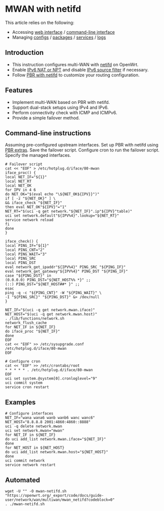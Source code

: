 # MWAN with netifd

This article relies on the following:

- Accessing [web interface](/docs/guide-quick-start/walkthrough_login "docs:guide-quick-start:walkthrough_login") / [command-line interface](/docs/guide-quick-start/sshadministration "docs:guide-quick-start:sshadministration")
- Managing [configs](/docs/guide-user/base-system/uci "docs:guide-user:base-system:uci") / [packages](/docs/guide-user/additional-software/managing_packages "docs:guide-user:additional-software:managing_packages") / [services](/docs/guide-user/base-system/managing_services "docs:guide-user:base-system:managing_services") / [logs](/docs/guide-user/base-system/log.essentials "docs:guide-user:base-system:log.essentials")

## Introduction

- This instruction configures multi-WAN with [netifd](/docs/techref/netifd "docs:techref:netifd") on OpenWrt.
- Enable [IPv6 NAT or NPT](/docs/guide-user/firewall/fw3_configurations/fw3_nat#ipv6_nat "docs:guide-user:firewall:fw3_configurations:fw3_nat") and disable [IPv6 source filter](/docs/guide-user/network/ipv6/ipv6_extras#disabling_ipv6_source_filter "docs:guide-user:network:ipv6:ipv6_extras") if necessary.
- Follow [PBR with netifd](/docs/guide-user/network/routing/pbr_netifd "docs:guide-user:network:routing:pbr_netifd") to customize your routing configuration.

## Features

- Implement multi-WAN based on PBR with netifd.
- Support dual-stack setups using IPv4 and IPv6.
- Perform connectivity check with ICMP and ICMPv6.
- Provide a simple failover method.

## Command-line instructions

Assuming pre-configured upstream interfaces. Set up PBR with netifd using [PBR extras](/docs/guide-user/advanced/pbr_extras "docs:guide-user:advanced:pbr_extras"). Save the failover script. Configure cron to run the failover script. Specify the managed interfaces.

```
# Failover script
cat << "EOF" > /etc/hotplug.d/iface/80-mwan
iface_proc() {
local NET_IF="${1}"
local NET_RT
local NET_OK
for IPV in 4 6
do NET_OK="$(eval echo "\${NET_OK${IPV}}")"
if [ -z "${NET_OK}" ] \
&& iface_check "${NET_IF}"
then eval NET_OK"${IPV}"="1"
NET_RT="$(uci -q get network."${NET_IF}".ip"${IPV}"table)"
uci set network.default"${IPV%4}".lookup="${NET_RT}"
service network reload
fi
done
}
 
iface_check() {
local PING_IF="${1}"
local PING_CNT="2"
local PING_WAIT="3"
local PING_SRC
local PING_DST
eval network_get_ipaddr"${IPV%4}" PING_SRC "${PING_IF}"
eval network_get_gateway"${IPV%4}" PING_DST "${PING_IF}"
case "${PING_DST}" in
(0.0.0.0) PING_DST="${NET_HOST%% *}" ;;
(::) PING_DST="${NET_HOST##* }" ;;
esac
ping -q -c "${PING_CNT}" -W "${PING_WAIT}" \
-I "${PING_SRC}" "${PING_DST}" &> /dev/null
}
 
NET_IF="$(uci -q get network.mwan.iface)"
NET_HOST="$(uci -q get network.mwan.host)"
. /lib/functions/network.sh
network_flush_cache
for NET_IF in ${NET_IF}
do iface_proc "${NET_IF}"
done
EOF
cat << "EOF" >> /etc/sysupgrade.conf
/etc/hotplug.d/iface/80-mwan
EOF
 
# Configure cron
cat << "EOF" >> /etc/crontabs/root
* * * * * . /etc/hotplug.d/iface/80-mwan
EOF
uci set system.@system[0].cronloglevel="9"
uci commit system
service cron restart
```

## Examples

```
# Configure interfaces
NET_IF="wana wana6 wanb wanb6 wanc wanc6"
NET_HOST="8.8.8.8 2001:4860:4860::8888"
uci -q delete network.mwan
uci set network.mwan="mwan"
for NET_IF in ${NET_IF}
do uci add_list network.mwan.iface="${NET_IF}"
done
for NET_HOST in ${NET_HOST}
do uci add_list network.mwan.host="${NET_HOST}"
done
uci commit network
service network restart
```

## Automated

```
wget -U "" -O mwan-netifd.sh "https://openwrt.org/_export/code/docs/guide-user/network/wan/multiwan/mwan_netifd?codeblock=0"
. ./mwan-netifd.sh
```

